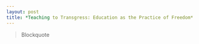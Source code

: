 ```yaml
---
layout: post
title: *Teaching to Transgress: Education as the Practice of Freedom*
---
```


> Blockquote
